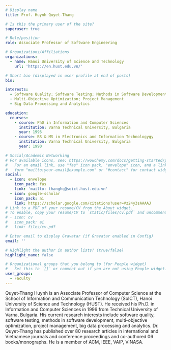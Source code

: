 ```yaml
---
# Display name
title: Prof. Huynh Quyet-Thang

# Is this the primary user of the site?
superuser: true

# Role/position
role: Associate Professor of Software Engineering

# Organizations/Affiliations
organizations:
  - name: Hanoi University of Science and Technology
    url: 'https://en.hust.edu.vn/'

# Short bio (displayed in user profile at end of posts)
bio: 

interests:
  - Software Quality; Software Testing; Methods in Software Development
  - Multi-Objective Optimization; Project Management
  - Big Data Processing and Analytics

education:
  courses:
    - course: PhD in Information and Computer Sciences
      institution: Varna Technical University, Bulgaria
      year: 1995
    - course: BS & MS in Electronics and Information Technologygy
      institution: Varna Technical University, Bulgaria
      year: 1990

# Social/Academic Networking
# For available icons, see: https://wowchemy.com/docs/getting-started/page-builder/#icons
#   For an email link, use "fas" icon pack, "envelope" icon, and a link in the
#   form "mailto:your-email@example.com" or "#contact" for contact widget.
social:
  - icon: envelope
    icon_pack: fas
    link: 'mailto: thanghq@soict.hust.edu.vn'
  - icon: google-scholar
    icon_pack: ai
    link: https://scholar.google.com/citations?user=Vz24y3sAAAAJ
# Link to a PDF of your resume/CV from the About widget.
# To enable, copy your resume/CV to `static/files/cv.pdf` and uncomment the lines below.
# - icon: cv
#   icon_pack: ai
#   link: files/cv.pdf

# Enter email to display Gravatar (if Gravatar enabled in Config)
email: ''

# Highlight the author in author lists? (true/false)
highlight_name: false

# Organizational groups that you belong to (for People widget)
#   Set this to `[]` or comment out if you are not using People widget.
user_groups:
  - Faculty
---
```


Quyet-Thang Huynh is an Associate Professor of Computer Science at the School of Information and Communication Technology (SoICT), Hanoi University of Science and Technology (HUST). He received his Ph.D. in Information and Computer Sciences in 1996 from Technical University of Varna, Bulgaria. His current research interests include software quality, software testing, methods in software development, multi-objective optimization, project management, big data processing and analytics. Dr. Quyet-Thang has published over 80 research articles in international and Vietnamese journals and conference proceedings and co-authored 06 books/monographs. He is a member of ACM, IEEE, VAIP, VINASA.
